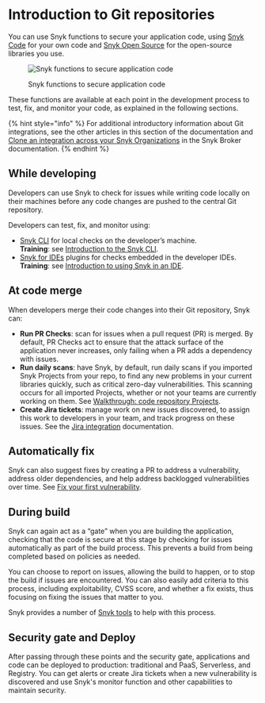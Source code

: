 # Introduction to Git repositories

You can use Snyk functions to secure your application code, using [Snyk Code](../../scan-with-snyk/snyk-code/) for your own code and [Snyk Open Source](../../scan-with-snyk/snyk-open-source/) for the open-source libraries you use.

<figure><img src="https://lh5.googleusercontent.com/DfNV0u45H2pscEybpGNWSBLFPbIUe-Tp-75iTNUnNFJQvkpow1pWr07HgWkzaE31f1XdH9wQfijKStwEyDIvF93J6rD0E9aWbrVeBEUQuh111VpnHssNuS0FGCQ-ugaSp3OYUz_fMwRjbZNQVbjvdYp0CYaQQyyEq4NoXCFda3HLtTc5WBVkKJ_emw" alt="Snyk functions to secure application code"><figcaption><p>Snyk functions to secure application code</p></figcaption></figure>

These functions are available at each point in the development process to test, fix, and monitor your code, as explained in the following sections.

{% hint style="info" %}
For additional introductory information about Git integrations, see the other articles in this section of the documentation and [Clone an integration across your Snyk Organizations](../../enterprise-setup/snyk-broker/clone-an-integration-across-your-snyk-organizations.md) in the Snyk Broker documentation.
{% endhint %}

## While developing

Developers can use Snyk to check for issues while writing code locally on their machines before any code changes are pushed to the central Git repository.

Developers can test, fix, and monitor using:

* [Snyk CLI](../../snyk-cli/) for local checks on the developer’s machine.\
  **Training**: see [Introduction to the Snyk CLI](https://training.snyk.io/courses/intro-cli)​.
* [Snyk for IDEs](../ide-tools/) plugins for checks embedded in the developer IDEs.\
  **Training**: see [Introduction to using Snyk in an IDE](https://training.snyk.io/courses/introduction-to-using-snyk-in-an-ide).

## At code merge

When developers merge their code changes into their Git repository, Snyk can:

* **Run PR Checks**: scan for issues when a pull request (PR) is merged. By default, PR Checks act to ensure that the attack surface of the application never increases, only failing when a PR adds a dependency with issues.
* **Run daily scans**: have Snyk, by default, run daily scans if you imported Snyk Projects from your repo, to find any new problems in your current libraries quickly, such as critical zero-day vulnerabilities. This scanning occurs for all imported Projects, whether or not your teams are currently working on them. See [Walkthrough: code repository Projects](../../getting-started/walkthrough-code-repository-projects/).
* **Create Jira tickets**: manage work on new issues discovered, to assign this work to developers in your team, and track progress on these issues. See the [Jira integration](../notifications-ticketing-system-integrations/jira.md) documentation.

## Automatically fix

Snyk can also suggest fixes by creating a PR to address a vulnerability, address older dependencies, and help address backlogged vulnerabilities over time. See [Fix your first vulnerability](../../getting-started/walkthrough-code-repository-projects/fix-your-first-vulnerability.md).

## During build

Snyk can again act as a “gate” when you are building the application, checking that the code is secure at this stage by checking for issues automatically as part of the build process. This prevents a build from being completed based on policies as needed.

You can choose to report on issues, allowing the build to happen, or to stop the build if issues are encountered. You can also easily add criteria to this process, including exploitability, CVSS score, and whether a fix exists, thus focusing on fixing the issues that matter to you.

Snyk provides a number of [Snyk tools](../../snyk-api-info/other-tools/) to help with this process.

## Security gate and Deploy

After passing through these points and the security gate, applications and code can be deployed to production: traditional and PaaS, Serverless, and Registry. You can get alerts or create Jira tickets when a new vulnerability is discovered and use Snyk's monitor function and other capabilities to maintain security.
